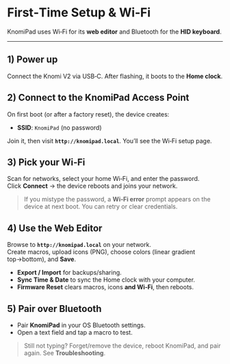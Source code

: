 # First‑Time Setup & Wi‑Fi

KnomiPad uses Wi‑Fi for its **web editor** and Bluetooth for the **HID keyboard**.

---

## 1) Power up
Connect the Knomi V2 via USB‑C. After flashing, it boots to the **Home clock**.

## 2) Connect to the KnomiPad Access Point
On first boot (or after a factory reset), the device creates:
- **SSID**: `KnomiPad`  (no password)

Join it, then visit **`http://knomipad.local`**. You’ll see the Wi‑Fi setup page.

## 3) Pick your Wi‑Fi
Scan for networks, select your home Wi‑Fi, and enter the password.  
Click **Connect** → the device reboots and joins your network.

> If you mistype the password, a **Wi‑Fi error** prompt appears on the device at next boot. You can retry or clear credentials.

## 4) Use the Web Editor
Browse to **`http://knomipad.local`** on your network.  
Create macros, upload icons (PNG), choose colors (linear gradient top→bottom), and **Save**.

- **Export / Import** for backups/sharing.  
- **Sync Time & Date** to sync the Home clock with your computer.  
- **Firmware Reset** clears macros, icons **and Wi‑Fi**, then reboots.

## 5) Pair over Bluetooth
- Pair **KnomiPad** in your OS Bluetooth settings.  
- Open a text field and tap a macro to test.

> Still not typing? Forget/remove the device, reboot KnomiPad, and pair again. See **Troubleshooting**.
